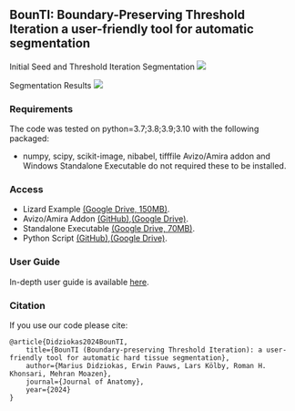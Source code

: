 ## BounTI: Boundary-Preserving Threshold Iteration a user-friendly tool for automatic segmentation
Initial Seed and Threshold Iteration Segmentation
![](https://github.com/Didziokas/BounTI/blob/main/Lizard%20rotate%20resize.gif)

Segmentation Results
![](https://github.com/Didziokas/BounTI/blob/main/Lizard%20explosion.gif)

### Requirements

The code was tested on python=3.7;3.8;3.9;3.10 with the following packaged:
- numpy, scipy, scikit-image, nibabel, tifffile
Avizo/Amira addon and Windows Standalone Executable do not required these to be installed.

### Access

- Lizard Example [(Google Drive, 150MB)](https://drive.google.com/file/d/1UmZ710h3OIylqJ-gCHMBGhXw-mKLSIs6/view?usp=drive_link).
- Avizo/Amira Addon [(GitHub)](https://github.com/Didziokas/BounTI/blob/main/Avizo-Amira%20Addon/BounTI.pyscro),[(Google Drive)](https://drive.google.com/file/d/1Bve7ZHuCLbmBp09UOBVaYg1MSxDZkXqf/view?usp=drive_link).
- Standalone Executable [(Google Drive, 70MB)](https://drive.google.com/drive/folders/1bn20Z5Ox2QUURDm16Qcq7JMmXLVORkhi?usp=drive_link).
- Python Script [(GitHub)](https://github.com/Didziokas/BounTI/tree/main/Python%20Script),[(Google Drive)](https://drive.google.com/drive/folders/1SVpdfeJhGyz7V_i7r5Wg8LZJX7K0R_dN?usp=drive_link).

### User Guide

In-depth user guide is available [here](https://github.com/Didziokas/BounTI/blob/main/BounTI%20User%20Manual.pdf).

### Citation
If you use our code please cite:
```text
@article{Didziokas2024BounTI, 
    title={BounTI (Boundary-preserving Threshold Iteration): a user-friendly tool for automatic hard tissue segmentation}, 
    author={Marius Didziokas, Erwin Pauws, Lars Kölby, Roman H. Khonsari, Mehran Moazen},
    journal={Journal of Anatomy},
    year={2024}
}
